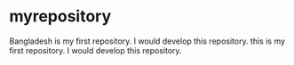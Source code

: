 # myrepository
Bangladesh is my first repository. I would develop this repository.
this is my first repository. I would develop this repository.
